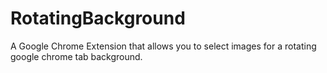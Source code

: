 # RotatingBackground
A Google Chrome Extension that allows you to select images for a rotating google chrome tab background.
